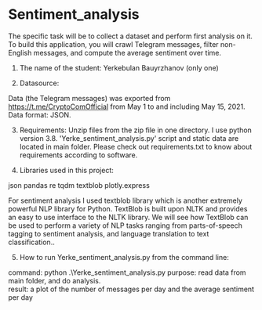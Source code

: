 # Sentiment_analysis
The specific task will be to collect a dataset and perform first analysis on it. To build this application, you will crawl Telegram messages, filter non-English messages, and compute the average sentiment over time.

1. The name of the student:
	Yerkebulan Bauyrzhanov (only one)

2. Datasource:

Data (the Telegram messages) was exported from https://t.me/CryptoComOfficial from May 1 to and including May 15, 2021. Data format: JSON.

3. Requirements:
Unzip files from the zip file in one directory. I use python version 3.8. 'Yerke_sentiment_analysis.py' script and static data are located in main folder.
Please check out requirements.txt to know about requirements according to software.

4. Libraries used in this project:

json
pandas
re
tqdm 
textblob
plotly.express

For sentiment analysis I used textblob library which is another extremely powerful NLP library for Python. TextBlob is built upon NLTK and provides an easy to use interface to the NLTK library. We will see how TextBlob can be used to perform a variety of NLP tasks ranging from parts-of-speech tagging to sentiment analysis, and language translation to text classification.. 

5. How to run Yerke_sentiment_analysis.py from the command line:


command: python .\Yerke_sentiment_analysis.py
purpose: read data from main folder, and do analysis.  
result: a plot of the number of messages per day and the average sentiment per day
